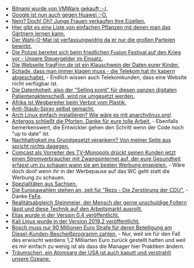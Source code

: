 * [Bitnami wurde von VMWare gekauft :-(.](https://www.pro-linux.de/news/1/27075/vmware-%C3%BCbernimmt-bitnami.html)
* [Google ist nun auch gegen Huawei :-O.](https://blog.fefe.de/?ts=a21c8340)
* [Nein? Doch! Oh? Junge Frauen verkaufen ihre Eizellen.](https://netzfrauen.org/2019/05/20/eizellspende/)
* [Hier gibt es eine Liste von einfachen Pflanzen mit denen man das Gärtnern lernen kann.](https://www.smarticular.net/pflegeleichte-gartenpflanzen-fuer-anfaenger-gemuese-kraeuter-stauden/)
* [Der Wahl-O-Mat ist verfassungwidrig da er nur die großen Parteien bewirbt.](https://blog.fefe.de/?ts=a21dd066)
* [Die Polizei bereitet sich beim friedlichen Fusion Festival auf den Krieg vor - Unsere Steuergelder im Einsatz.](https://blog.fefe.de/?ts=a21d4de9)
* [Die Webseite fragFinn.de ist ein Klauschwein der Daten eurer Kinder.](https://www.kuketz-blog.de/fragfinn-aus-datenschutzsicht-nicht-zu-empfehlen/)
* [Schade, dass man immer klagen muss - die Telekom hat ihr kapern abgeschaltet.](https://blog.fefe.de/?ts=a21d69cd) - Endlich wissen auch Telekomkunden, dass eine Website nicht verfügbar ist.
* [Die Datenhoheit, also der "Selling point" für diesen ganzen digitalen Patientenaktenscheiß, wird nie umgesetzt werden.](https://blog.fefe.de/?ts=a21d167d)
* [Afrika ist Wegbereiter beim Verbot vom Plastik.](https://netzfrauen.org/2019/05/21/plastic-16/)
* [Anti-Staub-Spray selbst gemacht.](https://www.smarticular.net/anti-staub-spray-selber-machen-staub-verhindern-vorbeugen-leichter-wischen/)
* [Arch Linux einfach installieren? Wie wäre es mit anarchylinux.org!](https://www.anarchylinux.org/)
* [Antergos schließt die Pforten. Danke für eure tolle Arbeit.](https://www.pro-linux.de/news/1/27086/antergos-wird-eingestellt.html) - Ebenfalls bemerkenswert, die Entwickler gehen den Schritt wenn der Code noch "up to date" ist.
* [Nachhaltigkeit ins Grundgesetzt verankern? Von meiner Seite aus spricht nichts dagegen.](http://www.sonnenseite.com/de/politik/grundgesetz-for-future.html)
* [Comcast als Vorreiter des TV-Monopols drückt seinen Kunden jetzt einen Stromverbraucher mit Zwangsinternet auf, der eure Gesundheit erfasst um zu schauen wann sie am besten Werbung enspielen.](https://blog.fefe.de/?ts=a21be1b8) - Wäre doch doof wenn ihr in der Werbepause auf das WC geht statt die Werbung zu schauen.
* [Spezialitäten aus Sachsen.](https://www.regionales.sachsen.de/spezialitaeten)
* [Die Europawahlen stehen an, zeit für "Rezo - Die Zerstörung der CDU".](https://www.youtube.com/watch?v=4Y1lZQsyuSQ) - Danke [FeFe](https://blog.fefe.de/?ts=a2189379).
* [Realitätsabgleich Steinmeier, der Mensch der gerne unschuldige Foltern lässt und diese Technik auf den Arbeitsmarkt ausrollt.](https://tuxproject.de/blog/2019/05/70-jahre-selektive-menschenwuerde/)
* [Elias wurde in der Version 0.4 veröffentlicht.](https://www.pro-linux.de/news/1/27091/musicplayer-elisa-04-ver%C3%B6ffentlicht.html)
* [Kali Linux wurde in der Version 2019.2 veröffentlicht.](https://www.pro-linux.de/news/1/27090/kali-linux-20192-freigegeben.html)
* [Bosch muss nur 90 Millionen Euro Strafe für deren Beteiligung am Diesel-Kunden-Bescheißprogramm zahlen.](https://blog.fefe.de/?ts=a218b95e) - Nur, weil sie für den Fall des erwischt werdens 1,2 Milliarten Euro zurück gestellt hatten und weil es mir einfach zu wenig ist als dass die Manager hier Praktiken ändern.
* [Träumschen, ein Atomsarg der USA ist auch kaputt und verstrahlt unsere Ozeane.](https://blog.fefe.de/?ts=a2185d7f)

